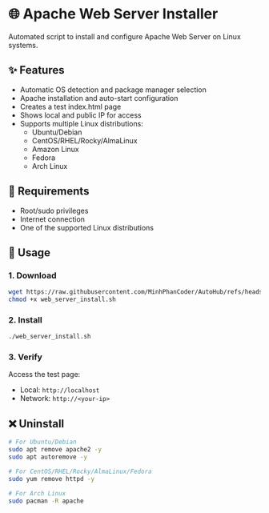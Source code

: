 # 🌐 Apache Web Server Installer

Automated script to install and configure Apache Web Server on Linux systems.

## ✨ Features

- Automatic OS detection and package manager selection
- Apache installation and auto-start configuration
- Creates a test index.html page
- Shows local and public IP for access
- Supports multiple Linux distributions:
  - Ubuntu/Debian
  - CentOS/RHEL/Rocky/AlmaLinux
  - Amazon Linux
  - Fedora
  - Arch Linux

## 🔧 Requirements

- Root/sudo privileges
- Internet connection
- One of the supported Linux distributions

## 🚀 Usage

### 1. Download
```bash
wget https://raw.githubusercontent.com/MinhPhanCoder/AutoHub/refs/heads/master/web_server_install/web_server_install.sh
chmod +x web_server_install.sh
```

### 2. Install
```bash
./web_server_install.sh
```

### 3. Verify
Access the test page:
- Local: `http://localhost`
- Network: `http://<your-ip>`

## ❌ Uninstall
```bash
# For Ubuntu/Debian
sudo apt remove apache2 -y
sudo apt autoremove -y

# For CentOS/RHEL/Rocky/AlmaLinux/Fedora
sudo yum remove httpd -y

# For Arch Linux
sudo pacman -R apache
```